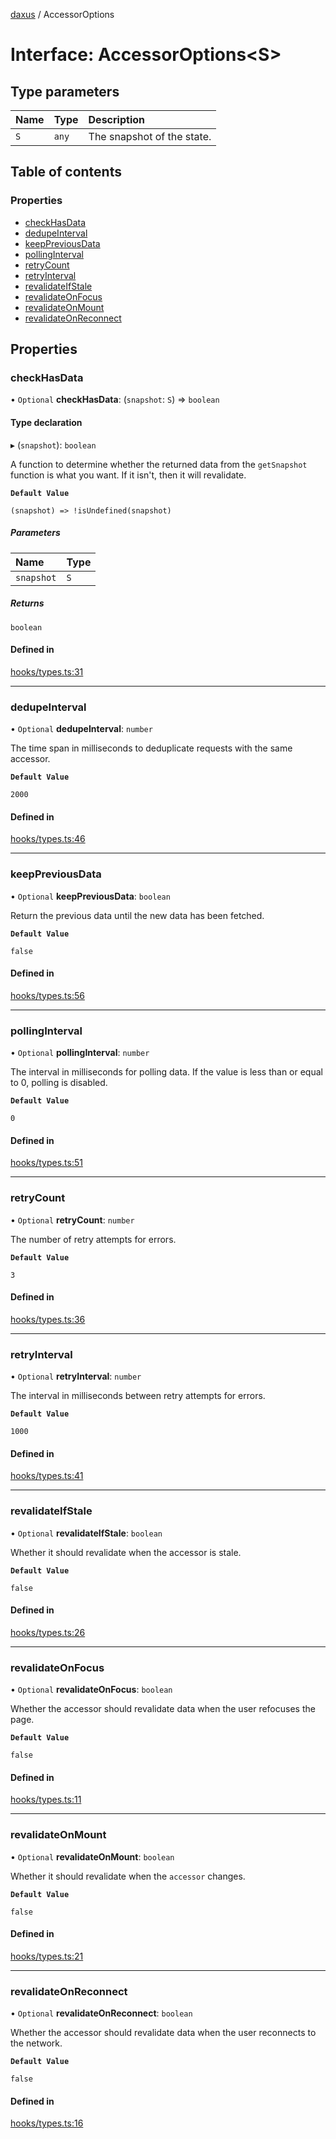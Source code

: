 [daxus](../README.md) / AccessorOptions

# Interface: AccessorOptions<S\>

## Type parameters

| Name | Type | Description |
| :------ | :------ | :------ |
| `S` | `any` | The snapshot of the state. |

## Table of contents

### Properties

- [checkHasData](AccessorOptions.md#checkhasdata)
- [dedupeInterval](AccessorOptions.md#dedupeinterval)
- [keepPreviousData](AccessorOptions.md#keeppreviousdata)
- [pollingInterval](AccessorOptions.md#pollinginterval)
- [retryCount](AccessorOptions.md#retrycount)
- [retryInterval](AccessorOptions.md#retryinterval)
- [revalidateIfStale](AccessorOptions.md#revalidateifstale)
- [revalidateOnFocus](AccessorOptions.md#revalidateonfocus)
- [revalidateOnMount](AccessorOptions.md#revalidateonmount)
- [revalidateOnReconnect](AccessorOptions.md#revalidateonreconnect)

## Properties

### checkHasData

• `Optional` **checkHasData**: (`snapshot`: `S`) => `boolean`

#### Type declaration

▸ (`snapshot`): `boolean`

A function to determine whether the returned data from the `getSnapshot` function is what you want. If it isn't, then it will revalidate.

**`Default Value`**

`(snapshot) => !isUndefined(snapshot)`

##### Parameters

| Name | Type |
| :------ | :------ |
| `snapshot` | `S` |

##### Returns

`boolean`

#### Defined in

[hooks/types.ts:31](https://github.com/jason89521/react-fetch/blob/9f24fa5/src/lib/hooks/types.ts#L31)

___

### dedupeInterval

• `Optional` **dedupeInterval**: `number`

The time span in milliseconds to deduplicate requests with the same accessor.

**`Default Value`**

`2000`

#### Defined in

[hooks/types.ts:46](https://github.com/jason89521/react-fetch/blob/9f24fa5/src/lib/hooks/types.ts#L46)

___

### keepPreviousData

• `Optional` **keepPreviousData**: `boolean`

Return the previous data until the new data has been fetched.

**`Default Value`**

`false`

#### Defined in

[hooks/types.ts:56](https://github.com/jason89521/react-fetch/blob/9f24fa5/src/lib/hooks/types.ts#L56)

___

### pollingInterval

• `Optional` **pollingInterval**: `number`

The interval in milliseconds for polling data. If the value is less than or equal to 0, polling is disabled.

**`Default Value`**

`0`

#### Defined in

[hooks/types.ts:51](https://github.com/jason89521/react-fetch/blob/9f24fa5/src/lib/hooks/types.ts#L51)

___

### retryCount

• `Optional` **retryCount**: `number`

The number of retry attempts for errors.

**`Default Value`**

`3`

#### Defined in

[hooks/types.ts:36](https://github.com/jason89521/react-fetch/blob/9f24fa5/src/lib/hooks/types.ts#L36)

___

### retryInterval

• `Optional` **retryInterval**: `number`

The interval in milliseconds between retry attempts for errors.

**`Default Value`**

`1000`

#### Defined in

[hooks/types.ts:41](https://github.com/jason89521/react-fetch/blob/9f24fa5/src/lib/hooks/types.ts#L41)

___

### revalidateIfStale

• `Optional` **revalidateIfStale**: `boolean`

Whether it should revalidate when the accessor is stale.

**`Default Value`**

`false`

#### Defined in

[hooks/types.ts:26](https://github.com/jason89521/react-fetch/blob/9f24fa5/src/lib/hooks/types.ts#L26)

___

### revalidateOnFocus

• `Optional` **revalidateOnFocus**: `boolean`

Whether the accessor should revalidate data when the user refocuses the page.

**`Default Value`**

`false`

#### Defined in

[hooks/types.ts:11](https://github.com/jason89521/react-fetch/blob/9f24fa5/src/lib/hooks/types.ts#L11)

___

### revalidateOnMount

• `Optional` **revalidateOnMount**: `boolean`

Whether it should revalidate when the `accessor` changes.

**`Default Value`**

`false`

#### Defined in

[hooks/types.ts:21](https://github.com/jason89521/react-fetch/blob/9f24fa5/src/lib/hooks/types.ts#L21)

___

### revalidateOnReconnect

• `Optional` **revalidateOnReconnect**: `boolean`

Whether the accessor should revalidate data when the user reconnects to the network.

**`Default Value`**

`false`

#### Defined in

[hooks/types.ts:16](https://github.com/jason89521/react-fetch/blob/9f24fa5/src/lib/hooks/types.ts#L16)
